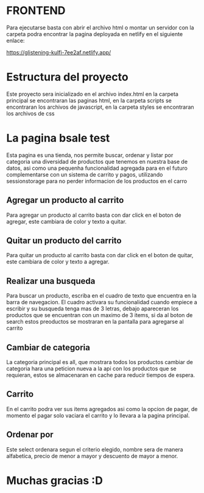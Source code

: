 # FRONTEND
Para ejecutarse basta con abrir el archivo html o montar un servidor con la carpeta
podra encontrar la pagina deployada en netlify en el siguiente enlace:

https://glistening-kulfi-7ee2af.netlify.app/

# Estructura del proyecto
Este proyecto sera inicializado en el archivo index.html
en la carpeta principal se encontraran las paginas html,
en la carpeta scripts se encontraran los archivos de javascript,
en la carpeta styles se encontraran los archivos de css

# La pagina bsale test
Esta pagina es una tienda, nos permite buscar, ordenar y listar por categoria una diversidad de productos que tenemos en nuestra base de datos,
asi como una pequenha funcionalidad agregada para en el futuro complementarse con un sistema de carrito y pagos, utilizando sessionstorage para no perder
informacion de los productos en el carro

## Agregar un producto al carrito
Para agregar un producto al carrito basta con dar click en el boton de agregar, este cambiara de color y texto a quitar.

## Quitar un producto del carrito
Para quitar un producto al carrito basta con dar click en el boton de quitar, este cambiara de color y texto a agregar.

## Realizar una busqueda
Para buscar un producto, escriba en el cuadro de texto que encuentra en la barra de navegacion. El cuadro activara su funcionalidad cuando empiece a escribir
y su busqueda tenga mas de 3 letras, debajo apareceran los productos que se encuentran con un maximo de 3 items, si da al boton de search estos preoductos se mostraran
en la pantalla para agregarse al carrito

## Cambiar de categoria
La categoria principal es all, que mostrara todos los productos cambiar de categoria hara una peticion nueva a la api con los productos que se requieran,
estos se almacenaran en cache para reducir tiempos de espera.

## Carrito
En el carrito podra ver sus items agregados asi como la opcion de pagar, de momento el pagar solo vaciara el carrito y lo llevara a la pagina principal.

## Ordenar por
Este select ordenara segun el criterio elegido, nombre sera de manera alfabetica, precio de menor a mayor y descuento de mayor a menor.

# Muchas gracias :D

